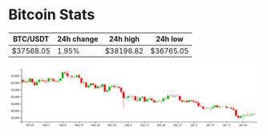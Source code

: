 # Bitcoin Stats

BTC/USDT|24h change|24h high|24h low|
|---|---|---|---|
|$37568.05|1.95%|$38198.82|$36765.05|

<img src="./chart.svg">
